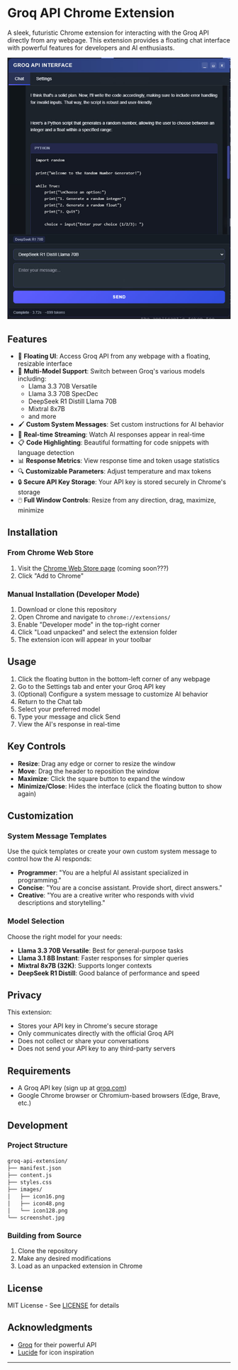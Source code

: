# Groq API Chrome Extension

A sleek, futuristic Chrome extension for interacting with the Groq API directly from any webpage. This extension provides a floating chat interface with powerful features for developers and AI enthusiasts.

![Groq API Extension Screenshot](screenshot.jpg)

## Features

- 🚀 **Floating UI**: Access Groq API from any webpage with a floating, resizable interface
- 🧩 **Multi-Model Support**: Switch between Groq's various models including:
  - Llama 3.3 70B Versatile
  - Llama 3.3 70B SpecDec
  - DeepSeek R1 Distill Llama 70B
  - Mixtral 8x7B
  - and more
- 🖌️ **Custom System Messages**: Set custom instructions for AI behavior
- 🔄 **Real-time Streaming**: Watch AI responses appear in real-time
- 📋 **Code Highlighting**: Beautiful formatting for code snippets with language detection
- 📊 **Response Metrics**: View response time and token usage statistics
- 🔍 **Customizable Parameters**: Adjust temperature and max tokens
- 🔒 **Secure API Key Storage**: Your API key is stored securely in Chrome's storage
- 🖱️ **Full Window Controls**: Resize from any direction, drag, maximize, minimize

## Installation

### From Chrome Web Store
1. Visit the [Chrome Web Store page](#) (coming soon???)
2. Click "Add to Chrome"

### Manual Installation (Developer Mode)
1. Download or clone this repository
2. Open Chrome and navigate to `chrome://extensions/`
3. Enable "Developer mode" in the top-right corner
4. Click "Load unpacked" and select the extension folder
5. The extension icon will appear in your toolbar

## Usage

1. Click the floating button in the bottom-left corner of any webpage
2. Go to the Settings tab and enter your Groq API key
3. (Optional) Configure a system message to customize AI behavior
4. Return to the Chat tab
5. Select your preferred model
6. Type your message and click Send
7. View the AI's response in real-time

## Key Controls

- **Resize**: Drag any edge or corner to resize the window
- **Move**: Drag the header to reposition the window
- **Maximize**: Click the square button to expand the window
- **Minimize/Close**: Hides the interface (click the floating button to show again)

## Customization

### System Message Templates
Use the quick templates or create your own custom system message to control how the AI responds:

- **Programmer**: "You are a helpful AI assistant specialized in programming."
- **Concise**: "You are a concise assistant. Provide short, direct answers."
- **Creative**: "You are a creative writer who responds with vivid descriptions and storytelling."

### Model Selection
Choose the right model for your needs:

- **Llama 3.3 70B Versatile**: Best for general-purpose tasks
- **Llama 3.1 8B Instant**: Faster responses for simpler queries
- **Mixtral 8x7B (32K)**: Supports longer contexts
- **DeepSeek R1 Distill**: Good balance of performance and speed

## Privacy

This extension:
- Stores your API key in Chrome's secure storage
- Only communicates directly with the official Groq API
- Does not collect or share your conversations
- Does not send your API key to any third-party servers

## Requirements

- A Groq API key (sign up at [groq.com](https://groq.com))
- Google Chrome browser or Chromium-based browsers (Edge, Brave, etc.)

## Development

### Project Structure
```
groq-api-extension/
├── manifest.json
├── content.js
├── styles.css
├── images/
│   ├── icon16.png
│   ├── icon48.png
│   └── icon128.png
└── screenshot.jpg
```

### Building from Source
1. Clone the repository
2. Make any desired modifications
3. Load as an unpacked extension in Chrome

## License

MIT License - See [LICENSE](LICENSE) for details

## Acknowledgments

- [Groq](https://groq.com) for their powerful API
- [Lucide](https://lucide.dev) for icon inspiration

---

